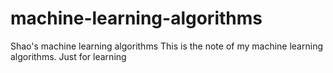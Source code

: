 # machine-learning-algorithms
Shao's machine learning algorithms
This is the note of my machine learning algorithms.
Just for learning
